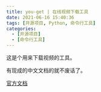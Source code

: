 ```yaml
---
title: you-get | 在线视频下载工具
date: 2021-06-16 15:40:36
tags: [开源项目, Python, 命令行工具]
categories: 
  - [开源项目]
  - [命令行工具]
---
```


这是个用来下载视频的工具。

<!-- more -->

有现成的中文文档的就不废话了。

[官方文档](https://github.com/soimort/you-get/wiki/%E4%B8%AD%E6%96%87%E8%AF%B4%E6%98%8E#installation)